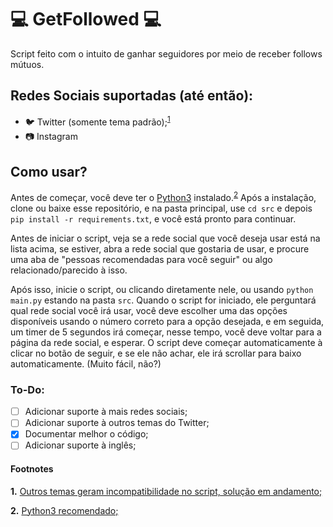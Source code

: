 # 💻 GetFollowed 💻
Script feito com o intuito de ganhar seguidores por meio de receber follows mútuos.

## Redes Sociais suportadas (até então):
- 🐦 Twitter (somente tema padrão);<sup id="a1">[1](#f1)</sup>
- 📷 Instagram

## Como usar?
Antes de começar, você deve ter o [Python3](https://www.python.org/downloads/) instalado.<sup id="a2">[2](#f2)</sup>
Após a instalação, clone ou baixe esse repositório, e na pasta principal, use `cd src`
e depois `pip install -r requirements.txt`, e você está pronto para continuar.

Antes de iniciar o script, veja se a rede social que você deseja usar está na lista acima, 
se estiver, abra a rede social que gostaria de usar, e procure uma aba de
"pessoas recomendadas para você seguir" ou algo relacionado/parecido à isso.

Após isso, inicie o script, ou clicando diretamente nele, ou usando `python main.py` estando na pasta `src`. 
Quando o script for iniciado, ele perguntará qual rede social você irá usar,
você deve escolher uma das opções disponíveis usando o número correto para a opção desejada, 
e em seguida, um timer de 5 segundos irá começar, nesse tempo, você deve voltar para a página
da rede social, e esperar. O script deve começar automaticamente à clicar no botão de seguir,
e se ele não achar, ele irá scrollar para baixo automaticamente. (Muito fácil, não?)

### To-Do:
- [ ] Adicionar suporte à mais redes sociais;
- [ ] Adicionar suporte à outros temas do Twitter;
- [X] Documentar melhor o código;
- [ ] Adicionar suporte à inglês;

#### Footnotes
<b id="f1">1.</b> [Outros temas geram incompatibilidade no script, solução em andamento;](#a1)

<b id="f2">2.</b> [Python3 recomendado;](#a2)